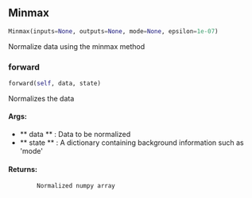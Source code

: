 ## Minmax
```python
Minmax(inputs=None, outputs=None, mode=None, epsilon=1e-07)
```
Normalize data using the minmax method    

### forward
```python
forward(self, data, state)
```
Normalizes the data

#### Args:

* ** data ** :  Data to be normalized
* ** state ** :  A dictionary containing background information such as 'mode'

#### Returns:
            Normalized numpy array        